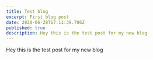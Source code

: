 ```yaml
---
title: Test blog
excerpt: First blog post
date: 2020-06-28T17:11:39.706Z
published: true
description: Hey this is the test post for my new blog
---
```

Hey this is the test post for my new blog